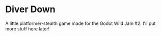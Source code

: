 # Diver Down
A little platformer-stealth game made for the Godot Wild Jam #2. I'll put more stuff here later!
